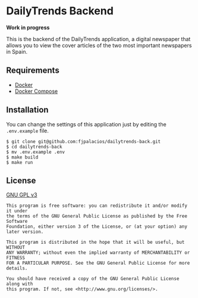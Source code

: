 # DailyTrends Backend
**Work in progress**

This is the backend of the DailyTrends application, a digital newspaper that allows you to view the cover articles of the two most important newspapers in Spain.

## Requirements
* [Docker](https://www.docker.com/get-started)
* [Docker Compose](https://docs.docker.com/compose/)

## Installation
You can change the settings of this application just by editing the `.env.example` file.

```console
$ git clone git@github.com:fjpalacios/dailytrends-back.git
$ cd dailytrends-back
$ mv .env.example .env
$ make build
$ make run
```

## License
[GNU GPL v3](LICENSE.txt)

    This program is free software: you can redistribute it and/or modify it under
    the terms of the GNU General Public License as published by the Free Software
    Foundation, either version 3 of the License, or (at your option) any later version.

    This program is distributed in the hope that it will be useful, but WITHOUT
    ANY WARRANTY; without even the implied warranty of MERCHANTABILITY or FITNESS
    FOR A PARTICULAR PURPOSE. See the GNU General Public License for more details.

    You should have received a copy of the GNU General Public License along with
    this program. If not, see <http://www.gnu.org/licenses/>.
